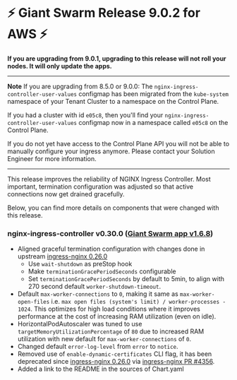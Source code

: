 # :zap: Giant Swarm Release 9.0.2 for AWS :zap:

**If you are upgrading from 9.0.1, upgrading to this release will not roll your nodes. It will only update the apps.**

---

**Note** If you are upgrading from 8.5.0 or 9.0.0: The `nginx-ingress-controller-user-values` configmap has been migrated from the `kube-system` namespace of your Tenant Cluster to a namespace on the Control Plane.

If you had a cluster with id `e05c8`, then you'll find your `nginx-ingress-controller-user-values`
configmap now in a namespace called `e05c8` on the Control Plane.

If you do not yet have access to the Control Plane API you will not be able to manually configure your ingress anymore. Please contact your Solution Engineer for more information.

---

This release improves the reliability of NGINX Ingress Controller. Most important, termination configuration was adjusted so that active connections now get drained gracefully.

Below, you can find more details on components that were changed with this release.

### nginx-ingress-controller v0.30.0 ([Giant Swarm app v1.6.8](https://github.com/giantswarm/nginx-ingress-controller-app/blob/master/CHANGELOG.md#v168-2020-04-09))

- Aligned graceful termination configuration with changes done in upstream [ingress-nginx 0.26.0](https://github.com/kubernetes/ingress-nginx/releases/tag/nginx-0.26.0)
  - Use `wait-shutdown` as preStop hook
  - Make `terminationGracePeriodSeconds` configurable
  - Set `terminationGracePeriodSeconds` by default to 5min, to align with 270 second default `worker-shutdown-timeout`.
- Default `max-worker-connections` to `0`, making it same as `max-worker-open-files` i.e. `max open files (system's limit) / worker-processes - 1024`.
  This optimizes for high load conditions where it improves performance at the cost of increasing RAM utilization (even on idle).
- HorizontalPodAutoscaler was tuned to use `targetMemoryUtilizationPercentage` of `80` due to increased RAM utilization with new default for `max-worker-connections` of `0`.
- Changed default `error-log-level` from `error` to `notice`.
- Removed use of `enable-dynamic-certificates` CLI flag, it has been deprecated since [ingress-nginx 0.26.0](https://github.com/kubernetes/ingress-nginx/blob/master/Changelog.md#0260) via [ingress-nginx PR #4356](https://github.com/kubernetes/ingress-nginx/pull/4356).
- Added a link to the README in the sources of Chart.yaml
